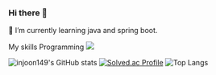 ### Hi there 👋

🌱 I’m currently learning java and spring boot.

My skills
   Programming <img src="https://img.shields.io/badge/Python-3776AB?style=for-the-badge&logo=Python&logoColor=white">

![injoon149's GitHub stats](https://github-readme-stats.vercel.app/api?username=injoon149&show_icons=true&theme=highcontrast)
[![Solved.ac Profile](http://mazassumnida.wtf/api/generate_badge?boj=dlswns8579)](https://solved.ac/dlswns8579)
![Top Langs](https://github-readme-stats.vercel.app/api/top-langs/?username=injoon149&theme=tokyonight)

<!--
**injoon149/injoon149** is a ✨ _special_ ✨ repository because its `README.md` (this file) appears on your GitHub profile.

Here are some ideas to get you started:

- 🔭 I’m currently working on ...
- 🌱 I’m currently learning ...
- 👯 I’m looking to collaborate on ...
- 🤔 I’m looking for help with ...
- 💬 Ask me about ...
- 📫 How to reach me: ...
- 😄 Pronouns: ...
- ⚡ Fun fact: ...
-->
